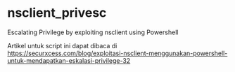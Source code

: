 # nsclient_privesc
Escalating Privilege by exploiting nsclient using Powershell

Artikel untuk script ini dapat dibaca di 
https://securxcess.com/blog/exploitasi-nsclient-menggunakan-powershell-untuk-mendapatkan-eskalasi-privilege-32

